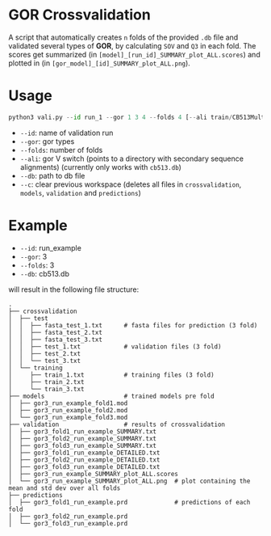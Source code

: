 # GOR Crossvalidation
A script that automatically creates `n` folds of the provided `.db` file and
validated several types of **GOR**, by calculating `SOV` and `Q3` in each fold.
The scores get summarized (in `[model]_[run_id]_SUMMARY_plot_ALL.scores`) and plotted in 
(in `[gor_model]_[id]_SUMMARY_plot_ALL.png`).

# Usage
```py
python3 vali.py --id run_1 --gor 1 3 4 --folds 4 [--ali train/CB513MultipleAlignments/] --db cb513.db [--c]
```
- `--id`: name of validation run
- `--gor`: gor types
- `--folds`: number of folds
- `--ali`: gor V switch (points to a directory with secondary sequence alignments) 
           (currently only works with `cb513.db`)
- `--db`: path to db file
- `--c`: clear previous workspace (deletes all files in `crossvalidation`, `models`, `validation` and `predictions`)

# Example 
- `--id`: run_example
- `--gor`: 3
- `--folds`: 3
- `--db`: cb513.db

will result in the following file structure:
```
.
├── crossvalidation
│  ├── test
│  │  ├── fasta_test_1.txt      # fasta files for prediction (3 fold)
│  │  ├── fasta_test_2.txt
│  │  ├── fasta_test_3.txt
│  │  ├── test_1.txt            # validation files (3 fold)
│  │  ├── test_2.txt
│  │  └── test_3.txt
│  └── training
│     ├── train_1.txt           # training files (3 fold)
│     ├── train_2.txt
│     └── train_3.txt
├── models                      # trained models pre fold
│  ├── gor3_run_example_fold1.mod
│  ├── gor3_run_example_fold2.mod
│  └── gor3_run_example_fold3.mod
├── validation                  # results of crossvalidation
│  ├── gor3_fold1_run_example_SUMMARY.txt                   
│  ├── gor3_fold2_run_example_SUMMARY.txt                   
│  ├── gor3_fold3_run_example_SUMMARY.txt                   
│  ├── gor3_fold1_run_example_DETAILED.txt
│  ├── gor3_fold2_run_example_DETAILED.txt
│  ├── gor3_fold3_run_example_DETAILED.txt
│  ├── gor3_run_example_SUMMARY_plot_ALL.scores
│  └── gor3_run_example_SUMMARY_plot_ALL.png  # plot containing the mean and std dev over all folds
├── predictions
│  ├── gor3_fold1_run_example.prd             # predictions of each fold
│  ├── gor3_fold2_run_example.prd
│  └── gor3_fold3_run_example.prd
```
